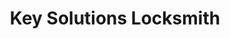 ---
title: "Key Solutions Locksmith"
url: /albany/key-solutions-locksmith/
shop: Schlüsseldienst
---